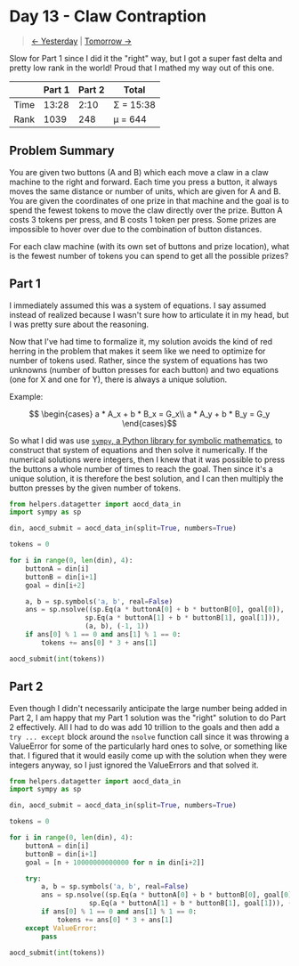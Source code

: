 # Day 13 - Claw Contraption

> [<- Yesterday](12.md) | [Tomorrow ->](14.md)

Slow for Part 1 since I did it the "right" way, but I got a super fast delta and pretty low rank in the world! Proud that I mathed my way out of this one.

|      | Part 1 | Part 2 | Total     |
|------|--------|--------|-----------|
| Time | 13:28  | 2:10   | Σ = 15:38 |
| Rank | 1039   | 248    | μ = 644   |

## Problem Summary

You are given two buttons (A and B) which each move a claw in a claw machine to the right and forward. Each time you press a button, it always moves the same distance or number of units, which are given for A and B. You are given the coordinates of one prize in that machine and the goal is to spend the fewest tokens to move the claw directly over the prize. Button A costs 3 tokens per press, and B costs 1 token per press. Some prizes are impossible to hover over due to the combination of button distances.

For each claw machine (with its own set of buttons and prize location), what is the fewest number of tokens you can spend to get all the possible prizes?

## Part 1

I immediately assumed this was a system of equations. I say assumed instead of realized because I wasn't sure how to articulate it in my head, but I was pretty sure about the reasoning.

Now that I've had time to formalize it, my solution avoids the kind of red herring in the problem that makes it seem like we need to optimize for number of tokens used. Rather, since the system of equations has two unknowns (number of button presses for each button) and two equations (one for X and one for Y), there is always a unique solution.

Example:

```math
 \begin{cases} a * A_x + b * B_x = G_x\\ a * A_y + b * B_y = G_y \end{cases}
 ```

So what I did was use [`sympy`, a Python library for symbolic mathematics](https://docs.sympy.org/latest/index.html), to construct that system of equations and then solve it numerically. If the numerical solutions were integers, then I knew that it was possible to press the buttons a whole number of times to reach the goal. Then since it's a unique solution, it is therefore the best solution, and I can then multiply the button presses by the given number of tokens.

```python
from helpers.datagetter import aocd_data_in
import sympy as sp

din, aocd_submit = aocd_data_in(split=True, numbers=True)

tokens = 0

for i in range(0, len(din), 4):
    buttonA = din[i]
    buttonB = din[i+1]
    goal = din[i+2]

    a, b = sp.symbols('a, b', real=False)
    ans = sp.nsolve((sp.Eq(a * buttonA[0] + b * buttonB[0], goal[0]),
                   sp.Eq(a * buttonA[1] + b * buttonB[1], goal[1])),
                   (a, b), (-1, 1))
    if ans[0] % 1 == 0 and ans[1] % 1 == 0:
        tokens += ans[0] * 3 + ans[1]

aocd_submit(int(tokens))
```

## Part 2

Even though I didn't necessarily anticipate the large number being added in Part 2, I am happy that my Part 1 solution was the "right" solution to do Part 2 effectively. All I had to do was add 10 trillion to the goals and then add a `try ... except` block around the `nsolve` function call since it was throwing a ValueError for some of the particularly hard ones to solve, or something like that. I figured that it would easily come up with the solution when they were integers anyway, so I just ignored the ValueErrors and that solved it.

```python
from helpers.datagetter import aocd_data_in
import sympy as sp

din, aocd_submit = aocd_data_in(split=True, numbers=True)

tokens = 0

for i in range(0, len(din), 4):
    buttonA = din[i]
    buttonB = din[i+1]
    goal = [n + 10000000000000 for n in din[i+2]]

    try:
        a, b = sp.symbols('a, b', real=False)
        ans = sp.nsolve((sp.Eq(a * buttonA[0] + b * buttonB[0], goal[0]),
                    sp.Eq(a * buttonA[1] + b * buttonB[1], goal[1])), (a, b), (-1, 1))
        if ans[0] % 1 == 0 and ans[1] % 1 == 0:
            tokens += ans[0] * 3 + ans[1]
    except ValueError:
        pass

aocd_submit(int(tokens))
```
